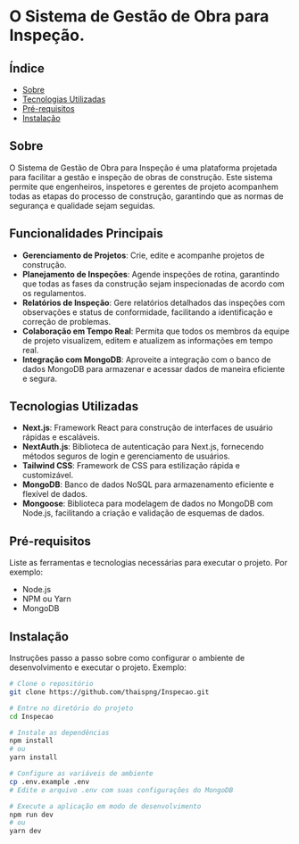 # O Sistema de Gestão de Obra para Inspeção.

## Índice

- [Sobre](#sobre)
- [Tecnologias Utilizadas](#tecnologias-utilizadas)
- [Pré-requisitos](#pré-requisitos)
- [Instalação](#instalação)


## Sobre

O Sistema de Gestão de Obra para Inspeção é uma plataforma projetada para facilitar a gestão e inspeção de obras de construção. Este sistema permite que engenheiros, inspetores e gerentes de projeto acompanhem todas as etapas do processo de construção, garantindo que as normas de segurança e qualidade sejam seguidas.

## Funcionalidades Principais

- **Gerenciamento de Projetos**: Crie, edite e acompanhe projetos de construção.
- **Planejamento de Inspeções**: Agende inspeções de rotina, garantindo que todas as fases da construção sejam inspecionadas de acordo com os regulamentos.
- **Relatórios de Inspeção**: Gere relatórios detalhados das inspeções com observações e status de conformidade, facilitando a identificação e correção de problemas.
- **Colaboração em Tempo Real**: Permita que todos os membros da equipe de projeto visualizem, editem e atualizem as informações em tempo real.
- **Integração com MongoDB**: Aproveite a integração com o banco de dados MongoDB para armazenar e acessar dados de maneira eficiente e segura.

## Tecnologias Utilizadas

- **Next.js**: Framework React para construção de interfaces de usuário rápidas e escaláveis.
- **NextAuth.js**: Biblioteca de autenticação para Next.js, fornecendo métodos seguros de login e gerenciamento de usuários.
- **Tailwind CSS**: Framework de CSS para estilização rápida e customizável.
- **MongoDB**: Banco de dados NoSQL para armazenamento eficiente e flexível de dados.
- **Mongoose**: Biblioteca para modelagem de dados no MongoDB com Node.js, facilitando a criação e validação de esquemas de dados.

## Pré-requisitos

Liste as ferramentas e tecnologias necessárias para executar o projeto. Por exemplo:

- Node.js
- NPM ou Yarn
- MongoDB

## Instalação

Instruções passo a passo sobre como configurar o ambiente de desenvolvimento e executar o projeto. Exemplo:

```bash
# Clone o repositório
git clone https://github.com/thaispng/Inspecao.git

# Entre no diretório do projeto
cd Inspecao

# Instale as dependências
npm install
# ou
yarn install

# Configure as variáveis de ambiente
cp .env.example .env
# Edite o arquivo .env com suas configurações do MongoDB

# Execute a aplicação em modo de desenvolvimento
npm run dev
# ou
yarn dev
